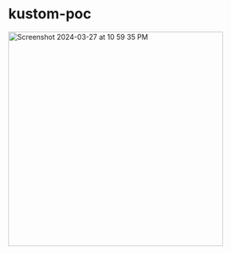 # kustom-poc


<img width="431" alt="Screenshot 2024-03-27 at 10 59 35 PM" src="https://github.com/RohanRusta21/kustom-poc/assets/110477025/379dde55-79d5-428c-aaa0-f6a65ef6d61d">
